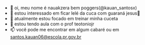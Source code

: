 - 🥶 oi, meu nome é nauakzera bem poggers(@kauan_santosx)
- 👀 estou interessado em ficar lelé da cuca com guaraná jesus🤪
- 🌱 atualmente estou focado em treinar minha cuceta
- 💞️ estou tendo aula com o prof teotoniojr
- 📫 você pode me encontrar em algum cabaré ou em santos.kauan06@escola.pr.gov.br
